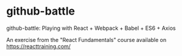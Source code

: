 # github-battle
github-battle: Playing with React + Webpack + Babel + ES6 + Axios

An exercise from the "React Fundamentals" course available on https://reacttraining.com/
